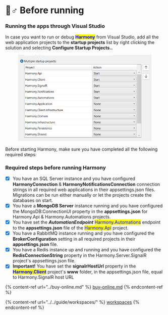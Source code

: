 # 🏃♂ Before running

### Running the apps through Visual Studio

In case you want to run or debug <mark style="color:blue;">**Harmony**</mark> from Visual Studio, add all the web application projects to the **startup projects** list by right clicking the solution and selecting **Configure Startup Projects..**

<figure><img src="../../.gitbook/assets/startup-projects.png" alt=""><figcaption></figcaption></figure>

Before starting Harmony, make sure you have completed all the following required steps:

### Required steps before running Harmony

* [x] You have an SQL Server instance and you have configured **HarmonyConnection** & **HarmonyNotificationsConnection** connection strings in all required web applications in their appsettings.json files. Migrations can be run either manually or let the projects create the databases on start.
* [x] You have a **MongoDB Server** instance running and you have configured the MongoDB:ConnectionUI property in the **appsettings.json** for Harmony.Api & Harmony.Automations projects.
* [x] You have set the _**AutomationEndpoint**_ <mark style="color:blue;">Harmony.Automations</mark> endpoint to the **appsettings.json** file of the <mark style="color:blue;">Harmony.Api</mark> project.
* [x] You have a RabbitMQ instance running and you have configured the **BrokerConfiguration** setting in all required projects in their **appsettings.json** file.
* [x] You have a Redis instance up and running and you have configured the **RedisConnectionString** property in the Harmony.Server.SignalR project's appsettings.json file.&#x20;
* [x] **Important!** You have set the **signalrHostUrl** property in the <mark style="color:blue;">**Harmony.Client**</mark> project's **www** folder, in the appsettings.json file, equal to Harmony.SignalR host URL

{% content-ref url="../buy-online.md" %}
[buy-online.md](../buy-online.md)
{% endcontent-ref %}

{% content-ref url="../../guide/workspaces/" %}
[workspaces](../../guide/workspaces/)
{% endcontent-ref %}
